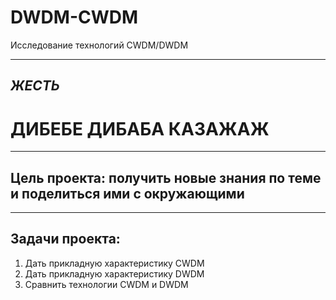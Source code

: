 # DWDM-CWDM
Исследование технологий CWDM/DWDM
***
## *ЖЕСТЬ*

# **ДИБЕБЕ ДИБАБА КАЗАЖАЖ**
***

## Цель проекта: получить новые знания по теме и поделиться ими с окружающими
***
## Задачи проекта:
1. Дать прикладную характеристику CWDM
2. Дать прикладную характеристику DWDM
3. Сравнить технологии CWDM и DWDM
